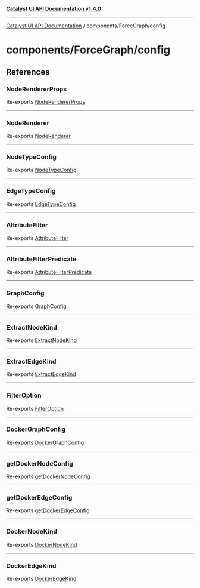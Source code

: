 [**Catalyst UI API Documentation v1.4.0**](../../../README.md)

---

[Catalyst UI API Documentation](../../../README.md) / components/ForceGraph/config

# components/ForceGraph/config

## References

### NodeRendererProps

Re-exports [NodeRendererProps](../../../ForceGraph/config/types/interfaces/NodeRendererProps.md)

---

### NodeRenderer

Re-exports [NodeRenderer](../../../ForceGraph/config/types/type-aliases/NodeRenderer.md)

---

### NodeTypeConfig

Re-exports [NodeTypeConfig](../../../ForceGraph/config/types/interfaces/NodeTypeConfig.md)

---

### EdgeTypeConfig

Re-exports [EdgeTypeConfig](../../../ForceGraph/config/types/interfaces/EdgeTypeConfig.md)

---

### AttributeFilter

Re-exports [AttributeFilter](../../../ForceGraph/config/types/interfaces/AttributeFilter.md)

---

### AttributeFilterPredicate

Re-exports [AttributeFilterPredicate](../../../ForceGraph/config/types/type-aliases/AttributeFilterPredicate.md)

---

### GraphConfig

Re-exports [GraphConfig](../../../ForceGraph/config/types/interfaces/GraphConfig.md)

---

### ExtractNodeKind

Re-exports [ExtractNodeKind](../../../ForceGraph/config/types/type-aliases/ExtractNodeKind.md)

---

### ExtractEdgeKind

Re-exports [ExtractEdgeKind](../../../ForceGraph/config/types/type-aliases/ExtractEdgeKind.md)

---

### FilterOption

Re-exports [FilterOption](../../../ForceGraph/config/types/interfaces/FilterOption.md)

---

### DockerGraphConfig

Re-exports [DockerGraphConfig](../../../ForceGraph/config/DockerGraphConfig/variables/DockerGraphConfig.md)

---

### getDockerNodeConfig

Re-exports [getDockerNodeConfig](../../../ForceGraph/config/DockerGraphConfig/functions/getDockerNodeConfig.md)

---

### getDockerEdgeConfig

Re-exports [getDockerEdgeConfig](../../../ForceGraph/config/DockerGraphConfig/functions/getDockerEdgeConfig.md)

---

### DockerNodeKind

Re-exports [DockerNodeKind](../../../ForceGraph/config/DockerGraphConfig/type-aliases/DockerNodeKind.md)

---

### DockerEdgeKind

Re-exports [DockerEdgeKind](../../../ForceGraph/config/DockerGraphConfig/type-aliases/DockerEdgeKind.md)
